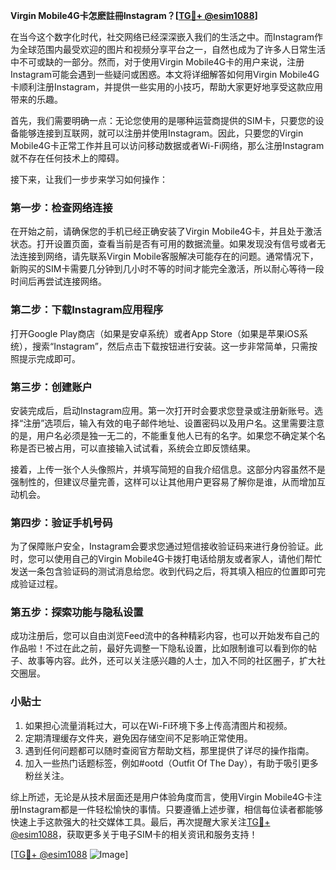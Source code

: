 **Virgin Mobile4G卡怎麽註冊Instagram？[[TG💪+ @esim1088](https://t.me/s/esim1088)]**

在当今这个数字化时代，社交网络已经深深嵌入我们的生活之中。而Instagram作为全球范围内最受欢迎的图片和视频分享平台之一，自然也成为了许多人日常生活中不可或缺的一部分。然而，对于使用Virgin Mobile4G卡的用户来说，注册Instagram可能会遇到一些疑问或困惑。本文将详细解答如何用Virgin Mobile4G卡顺利注册Instagram，并提供一些实用的小技巧，帮助大家更好地享受这款应用带来的乐趣。

首先，我们需要明确一点：无论您使用的是哪种运营商提供的SIM卡，只要您的设备能够连接到互联网，就可以注册并使用Instagram。因此，只要您的Virgin Mobile4G卡正常工作并且可以访问移动数据或者Wi-Fi网络，那么注册Instagram就不存在任何技术上的障碍。

接下来，让我们一步步来学习如何操作：

### 第一步：检查网络连接

在开始之前，请确保您的手机已经正确安装了Virgin Mobile4G卡，并且处于激活状态。打开设置页面，查看当前是否有可用的数据流量。如果发现没有信号或者无法连接到网络，请先联系Virgin Mobile客服解决可能存在的问题。通常情况下，新购买的SIM卡需要几分钟到几小时不等的时间才能完全激活，所以耐心等待一段时间后再尝试连接网络。

### 第二步：下载Instagram应用程序

打开Google Play商店（如果是安卓系统）或者App Store（如果是苹果iOS系统），搜索“Instagram”，然后点击下载按钮进行安装。这一步非常简单，只需按照提示完成即可。

### 第三步：创建账户

安装完成后，启动Instagram应用。第一次打开时会要求您登录或注册新账号。选择“注册”选项后，输入有效的电子邮件地址、设置密码以及用户名。这里需要注意的是，用户名必须是独一无二的，不能重复他人已有的名字。如果您不确定某个名称是否已被占用，可以直接输入试试看，系统会立即反馈结果。

接着，上传一张个人头像照片，并填写简短的自我介绍信息。这部分内容虽然不是强制性的，但建议尽量完善，这样可以让其他用户更容易了解你是谁，从而增加互动机会。

### 第四步：验证手机号码

为了保障账户安全，Instagram会要求您通过短信接收验证码来进行身份验证。此时，您可以使用自己的Virgin Mobile4G卡拨打电话给朋友或者家人，请他们帮忙发送一条包含验证码的测试消息给您。收到代码之后，将其填入相应的位置即可完成验证过程。

### 第五步：探索功能与隐私设置

成功注册后，您可以自由浏览Feed流中的各种精彩内容，也可以开始发布自己的作品啦！不过在此之前，最好先调整一下隐私设置，比如限制谁可以看到你的帖子、故事等内容。此外，还可以关注感兴趣的人士，加入不同的社区圈子，扩大社交圈层。

### 小贴士

1. 如果担心流量消耗过大，可以在Wi-Fi环境下多上传高清图片和视频。
2. 定期清理缓存文件夹，避免因存储空间不足影响正常使用。
3. 遇到任何问题都可以随时查阅官方帮助文档，那里提供了详尽的操作指南。
4. 加入一些热门话题标签，例如#ootd（Outfit Of The Day），有助于吸引更多粉丝关注。

综上所述，无论是从技术层面还是用户体验角度而言，使用Virgin Mobile4G卡注册Instagram都是一件轻松愉快的事情。只要遵循上述步骤，相信每位读者都能够快速上手这款强大的社交媒体工具。最后，再次提醒大家关注[TG💪+ @esim1088](https://t.me/s/esim1088)，获取更多关于电子SIM卡的相关资讯和服务支持！

[[TG💪+ @esim1088](https://t.me/s/esim1088) ![Image](https://i.postimg.cc/4NQfJmqS/Snipaste-2025-05-13-00-14-12.png)]